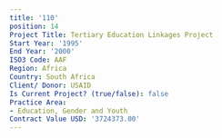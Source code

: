 ```yaml
---
title: '110'
position: 14
Project Title: Tertiary Education Linkages Project
Start Year: '1995'
End Year: '2000'
ISO3 Code: AAF
Region: Africa
Country: South Africa
Client/ Donor: USAID
Is Current Project? (true/false): false
Practice Area:
- Education, Gender and Youth
Contract Value USD: '3724373.00'
---
```


